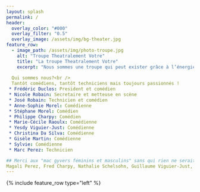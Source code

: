 ```yaml
---
layout: splash
permalink: /
header:
  overlay_color: "#000"
  overlay_filter: "0.5"
  overlay_image: /assets/img/bg-theater.jpg
feature_row:
  - image_path: /assets/img/photo-troupe.jpg
    alt: "Troupe Theatralement Votre"
    title: "La troupe Theatralement Votre"
    excerpt: "Nous sommes une troupe qui peut exister grâce à l’énergie d’une fidèle équipe de bénévoles qui se retrouve aussi pour participer au Carnaval d’Évian, aux Escales Gourmandes ou au Marchés Nocturnes... Une troupe théâtrale ne se limite pas au comédiens, il y a de la place pour des costumiers, des décorateurs ou des techniciens sons et lumières… et évidement on peut décliner tous ces rôles au féminin ! Les jeunes peuvent nous rejoindre en autonomie dès 16 ans. Nous ne donnons pas de cours, nous sommes tous des amateurs avec plus ou moins d’expérience!"<br />
        
  Qui sommes nous?<br />
  Tantôt comédiens, tantôt techniciens mais toujours passionnés !
 * Frédéric Duclos: President et comédien  
 * Nicole Robain: Secretaire et metteuse en scène  
 * José Robain: Technicien et comédien  
 * Anne-Sophie Morel: Comédienne  
 * Stéphane Morel: Comédien  
 * Philippe Charpy: Comédien  
 * Marie-Cécile Raoulx: Comédienne  
 * Yesdy Viguier-Just: Comédienne  
 * Christina Da Silva: Comédienne  
 * Gisèle Martin: Comédienne  
 * Sylvie: Comédienne  
 * Marc Perez: Technicien  

## Merci aux "mac gyvers féminins et masculins" sans qui rien ne serait possible !
Magali Perez, Fred Charpy, Nathalie Schelsohn, Guillaume Viguier-Just, Jean-Marc
---
```


{% include feature_row type="left" %}
